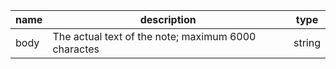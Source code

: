 | name | description                                         | type   |
|------|-----------------------------------------------------|--------|
| body | The actual text of the note; maximum 6000 charactes | string |